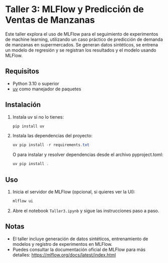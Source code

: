 # Taller 3: MLFlow y Predicción de Ventas de Manzanas

Este taller explora el uso de MLFlow para el seguimiento de experimentos de machine learning, utilizando un caso práctico de predicción de demanda de manzanas en supermercados. Se generan datos sintéticos, se entrena un modelo de regresión y se registran los resultados y el modelo usando MLFlow.

## Requisitos
- Python 3.10 o superior
- [uv](https://github.com/astral-sh/uv) como manejador de paquetes

## Instalación
1. Instala uv si no lo tienes:
   ```powershell
   pip install uv
   ```
2. Instala las dependencias del proyecto:
   ```powershell
   uv pip install -r requirements.txt
   ```
   O para instalar y resolver dependencias desde el archivo pyproject.toml:
   ```powershell
   uv pip install .
   ```

## Uso
1. Inicia el servidor de MLFlow (opcional, si quieres ver la UI):
   ```powershell
   mlflow ui
   ```
2. Abre el notebook `Taller3.ipynb` y sigue las instrucciones paso a paso.

## Notas
- El taller incluye generación de datos sintéticos, entrenamiento de modelos y registro de experimentos en MLFlow.
- Puedes consultar la documentación oficial de MLFlow para más detalles: https://mlflow.org/docs/latest/index.html
